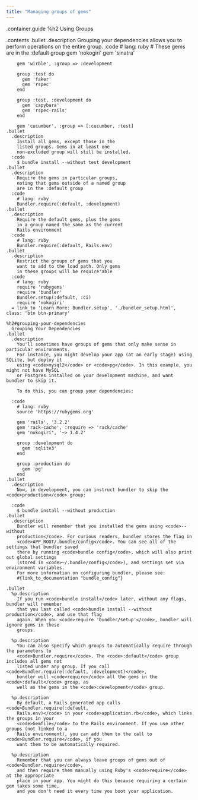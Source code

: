 ```yaml
---
title: "Managing groups of gems"
---
```

.container.guide
  %h2 Using Groups

  .contents
    .bullet
      .description
        Grouping your dependencies allows you
        to perform operations on the entire
        group.
      :code
        # lang: ruby
        # These gems are in the :default group
        gem 'nokogiri'
        gem 'sinatra'

        gem 'wirble', :group => :development

        group :test do
          gem 'faker'
          gem 'rspec'
        end

        group :test, :development do
          gem 'capybara'
          gem 'rspec-rails'
        end

        gem 'cucumber', :group => [:cucumber, :test]
    .bullet
      .description
        Install all gems, except those in the
        listed groups. Gems in at least one
        non-excluded group will still be installed.
      :code
        $ bundle install --without test development
    .bullet
      .description
        Require the gems in particular groups,
        noting that gems outside of a named group
        are in the :default group
      :code
        # lang: ruby
        Bundler.require(:default, :development)
    .bullet
      .description
        Require the default gems, plus the gems
        in a group named the same as the current
        Rails environment
      :code
        # lang: ruby
        Bundler.require(:default, Rails.env)
    .bullet
      .description
        Restrict the groups of gems that you
        want to add to the load path. Only gems
        in these groups will be require'able
      :code
        # lang: ruby
        require 'rubygems'
        require 'bundler'
        Bundler.setup(:default, :ci)
        require 'nokogiri'
      = link_to 'Learn More: Bundler.setup', './bundler_setup.html', class: 'btn btn-primary'

    %h2#grouping-your-dependencies
      Grouping Your Dependencies
    .bullet
      .description
        You'll sometimes have groups of gems that only make sense in particular environments.
        For instance, you might develop your app (at an early stage) using SQLite, but deploy it
        using <code>mysql2</code> or <code>pg</code>. In this example, you might not have MySQL
        or Postgres installed on your development machine, and want bundler to skip it.

        To do this, you can group your dependencies:

      :code
        # lang: ruby
        source 'https://rubygems.org'

        gem 'rails', '3.2.2'
        gem 'rack-cache', :require => 'rack/cache'
        gem 'nokogiri', '~> 1.4.2'

        group :development do
          gem 'sqlite3'
        end

        group :production do
          gem 'pg'
        end
    .bullet
      .description
        Now, in development, you can instruct bundler to skip the <code>production</code> group:

      :code
        $ bundle install --without production
    .bullet
      .description
        Bundler will remember that you installed the gems using <code>--without
        production</code>. For curious readers, bundler stores the flag in
        <code>APP_ROOT/.bundle/config</code>. You can see all of the settings that bundler saved
        there by running <code>bundle config</code>, which will also print out global settings
        (stored in <code>~/.bundle/config</code>), and settings set via environment variables.
        For more information on configuring bundler, please see:
        #{link_to_documentation "bundle_config"}

    .bullet
      %p.description
        If you run <code>bundle install</code> later, without any flags, bundler will remember
        that you last called <code>bundle install --without production</code>, and use that flag
        again. When you <code>require 'bundler/setup'</code>, bundler will ignore gems in these
        groups.

      %p.description
        You can also specify which groups to automatically require through the parameters to
        <code>Bundler.require</code>. The <code>:default</code> group includes all gems not
        listed under any group. If you call <code>Bundler.require(:default, :development)</code>,
        bundler will <code>require</code> all the gems in the <code>:default</code> group, as
        well as the gems in the <code>:development</code> group.

      %p.description
        By default, a Rails generated app calls <code>Bundler.require(:default,
        Rails.env)</code> in your <code>application.rb</code>, which links the groups in your
        <code>Gemfile</code> to the Rails environment. If you use other groups (not linked to a
        Rails environment), you can add them to the call to <code>Bundler.require</code>, if you
        want them to be automatically required.

      %p.description
        Remember that you can always leave groups of gems out of <code>Bundler.require</code>,
        and then require them manually using Ruby's <code>require</code> at the appropriate
        place in your app. You might do this because requiring a certain gem takes some time,
        and you don't need it every time you boot your application.
